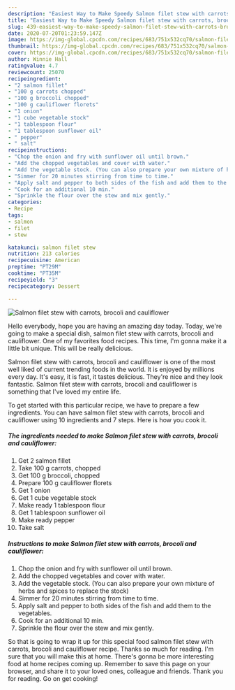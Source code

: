 ```yaml
---
description: "Easiest Way to Make Speedy Salmon filet stew with carrots, brocoli and cauliflower"
title: "Easiest Way to Make Speedy Salmon filet stew with carrots, brocoli and cauliflower"
slug: 439-easiest-way-to-make-speedy-salmon-filet-stew-with-carrots-brocoli-and-cauliflower
date: 2020-07-20T01:23:59.147Z
image: https://img-global.cpcdn.com/recipes/683/751x532cq70/salmon-filet-stew-with-carrots-brocoli-and-cauliflower-recipe-main-photo.jpg
thumbnail: https://img-global.cpcdn.com/recipes/683/751x532cq70/salmon-filet-stew-with-carrots-brocoli-and-cauliflower-recipe-main-photo.jpg
cover: https://img-global.cpcdn.com/recipes/683/751x532cq70/salmon-filet-stew-with-carrots-brocoli-and-cauliflower-recipe-main-photo.jpg
author: Winnie Hall
ratingvalue: 4.7
reviewcount: 25070
recipeingredient:
- "2 salmon fillet"
- "100 g carrots chopped"
- "100 g broccoli chopped"
- "100 g cauliflower florets"
- "1 onion"
- "1 cube vegetable stock"
- "1 tablespoon flour"
- "1 tablespoon sunflower oil"
- " pepper"
- " salt"
recipeinstructions:
- "Chop the onion and fry with sunflower oil until brown."
- "Add the chopped vegetables and cover with water."
- "Add the vegetable stock. (You can also prepare your own mixture of herbs and spices to replace the stock)"
- "Simmer for 20 minutes stirring from time to time."
- "Apply salt and pepper to both sides of the fish and add them to the vegetables."
- "Cook for an additional 10 min."
- "Sprinkle the flour over the stew and mix gently."
categories:
- Recipe
tags:
- salmon
- filet
- stew

katakunci: salmon filet stew 
nutrition: 213 calories
recipecuisine: American
preptime: "PT29M"
cooktime: "PT35M"
recipeyield: "3"
recipecategory: Dessert

---
```



![Salmon filet stew with carrots, brocoli and cauliflower](https://img-global.cpcdn.com/recipes/683/751x532cq70/salmon-filet-stew-with-carrots-brocoli-and-cauliflower-recipe-main-photo.jpg)

Hello everybody, hope you are having an amazing day today. Today, we're going to make a special dish, salmon filet stew with carrots, brocoli and cauliflower. One of my favorites food recipes. This time, I'm gonna make it a little bit unique. This will be really delicious.

Salmon filet stew with carrots, brocoli and cauliflower is one of the most well liked of current trending foods in the world. It is enjoyed by millions every day. It's easy, it is fast, it tastes delicious. They're nice and they look fantastic. Salmon filet stew with carrots, brocoli and cauliflower is something that I've loved my entire life.




To get started with this particular recipe, we have to prepare a few ingredients. You can have salmon filet stew with carrots, brocoli and cauliflower using 10 ingredients and 7 steps. Here is how you cook it.

<!--inarticleads1-->

##### The ingredients needed to make Salmon filet stew with carrots, brocoli and cauliflower:

1. Get 2 salmon fillet
1. Take 100 g carrots, chopped
1. Get 100 g broccoli, chopped
1. Prepare 100 g cauliflower florets
1. Get 1 onion
1. Get 1 cube vegetable stock
1. Make ready 1 tablespoon flour
1. Get 1 tablespoon sunflower oil
1. Make ready  pepper
1. Take  salt




<!--inarticleads2-->

##### Instructions to make Salmon filet stew with carrots, brocoli and cauliflower:

1. Chop the onion and fry with sunflower oil until brown.
1. Add the chopped vegetables and cover with water.
1. Add the vegetable stock. (You can also prepare your own mixture of herbs and spices to replace the stock)
1. Simmer for 20 minutes stirring from time to time.
1. Apply salt and pepper to both sides of the fish and add them to the vegetables.
1. Cook for an additional 10 min.
1. Sprinkle the flour over the stew and mix gently.




So that is going to wrap it up for this special food salmon filet stew with carrots, brocoli and cauliflower recipe. Thanks so much for reading. I'm sure that you will make this at home. There's gonna be more interesting food at home recipes coming up. Remember to save this page on your browser, and share it to your loved ones, colleague and friends. Thank you for reading. Go on get cooking!
